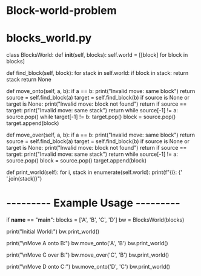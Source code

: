 # Block-world-problem
# blocks_world.py

class BlocksWorld:
    def __init__(self, blocks):
        self.world = [[block] for block in blocks]
    
 def find_block(self, block):
        for stack in self.world:
            if block in stack:
                return stack
        return None

   def move_onto(self, a, b):
        if a == b:
            print("Invalid move: same block")
            return
        source = self.find_block(a)
        target = self.find_block(b)
        if source is None or target is None:
            print("Invalid move: block not found")
            return
        if source == target:
            print("Invalid move: same stack")
            return
        while source[-1] != a:
            source.pop()
        while target[-1] != b:
            target.pop()
        block = source.pop()
        target.append(block)

  def move_over(self, a, b):
        if a == b:
            print("Invalid move: same block")
            return
        source = self.find_block(a)
        target = self.find_block(b)
        if source is None or target is None:
            print("Invalid move: block not found")
            return
        if source == target:
            print("Invalid move: same stack")
            return
        while source[-1] != a:
            source.pop()
        block = source.pop()
        target.append(block)

  def print_world(self):
        for i, stack in enumerate(self.world):
            print(f"{i}: {' '.join(stack)}")

# --------- Example Usage ---------

if __name__ == "__main__":
    blocks = ['A', 'B', 'C', 'D']
    bw = BlocksWorld(blocks)

  print("Initial World:")
    bw.print_world()

  print("\nMove A onto B:")
    bw.move_onto('A', 'B')
    bw.print_world()

  print("\nMove C over B:")
    bw.move_over('C', 'B')
    bw.print_world()

  print("\nMove D onto C:")
    bw.move_onto('D', 'C')
    bw.print_world()
